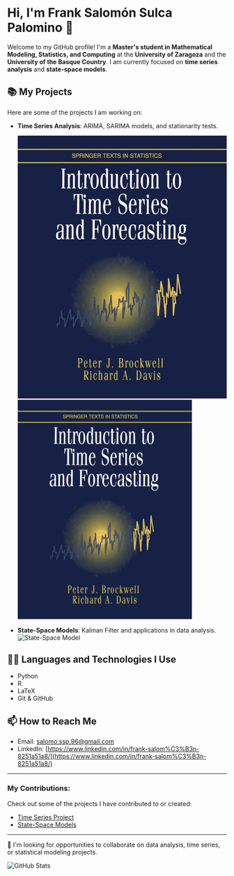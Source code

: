 # Hi, I'm Frank Salomón Sulca Palomino 👋

Welcome to my GitHub profile! I'm a **Master's student in Mathematical Modeling, Statistics, and Computing** at the **University of Zaragoza** and the **University of the Basque Country**. I am currently focused on **time series analysis** and **state-space models**.

## 📚 My Projects

Here are some of the projects I am working on:

- **Time Series Analysis**: ARIMA, SARIMA models, and stationarity tests.
  
  ![Time Series](https://github.com/franksalomon/franksalomon/blob/main/978-1-4757-2526-1.jpeg)
  <img src="https://github.com/franksalomon/franksalomon/blob/main/978-1-4757-2526-1.jpeg" alt="Series Temporales" width="400" />


  
- **State-Space Models**: Kalman Filter and applications in data analysis.
  ![State-Space Model](https://upload.wikimedia.org/wikipedia/commons/1/1f/Kalman_filter_process_diagram.png)

## 🧑‍💻 Languages and Technologies I Use

- Python
- R
- LaTeX
- Git & GitHub

## 📫 How to Reach Me

- Email: [salomo.ssp.96@gmail.com](mailto:salomo.ssp.96@gmail.com)
- LinkedIn: [https://www.linkedin.com/in/frank-salom%C3%B3n-8251a51a8/](https://www.linkedin.com/in/frank-salom%C3%B3n-8251a51a8/)

---

### My Contributions:

Check out some of the projects I have contributed to or created:

- [Time Series Project](https://github.com/username/series-temporales)
- [State-Space Models](https://github.com/username/modelos-espacio-estado)

---

🔭 I'm looking for opportunities to collaborate on data analysis, time series, or statistical modeling projects.

<!-- Here you can include a GitHub stats graphic (optional) -->
![GitHub Stats](https://github-readme-stats.vercel.app/api?username=franksalomonsulca&show_icons=true&count_private=true&hide=prs)
